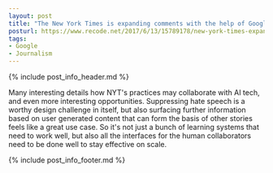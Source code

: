 ```yaml
---
layout: post
title: "The New York Times is expanding comments with the help of Google’s AI"
posturl: https://www.recode.net/2017/6/13/15789178/new-york-times-expanding-comments-artificial-intelligence-google
tags:
- Google
- Journalism
---
```


{% include post_info_header.md %}

Many interesting details how NYT's practices may collaborate with AI tech, and even more interesting opportunities. Suppressing hate speech is a worthy design challenge in itself, but also surfacing further information based on user generated content that can form the basis of other stories feels like a great use case. So it's not just a bunch of learning systems that need to work well, but also all the interfaces for the human collaborators need to be done well to stay effective on scale.

<!--more-->
{% include post_info_footer.md %}
